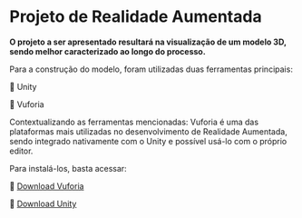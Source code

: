 #  Projeto de Realidade Aumentada
<f2 align = "left"> **O projeto a ser apresentado resultará na visualização de um modelo 3D, sendo melhor caracterizado ao longo do processo.**</f2> 

Para a construção do modelo, foram utilizadas duas ferramentas principais:
<p> 📌 Unity </p>
<p> 📌 Vuforia </p>

Contextualizando as ferramentas mencionadas:
Vuforia é uma das plataformas mais utilizadas no desenvolvimento de Realidade Aumentada, sendo integrado nativamente com o Unity e possível usá-lo com o próprio editor. 
<p> </p>
Para instalá-los, basta acessar:
<p>📌 <a href="https://developer.vuforia.com/vui/auth/login?url=%2Fdownloads%2Fsdk%3F_%3D1678117884">Download Vuforia</a></p>
<p>📌 <a href="https://unity.com/download">Download Unity</a></p>
